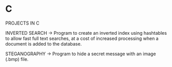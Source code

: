 # C
PROJECTS IN C

INVERTED SEARCH -> Program to create an inverted index using hashtables to allow fast full text searches, at a cost of increased processing when a document is added to the database.

STEGANOGRAPHY -> Program to hide a secret message with an image (.bmp) file.
